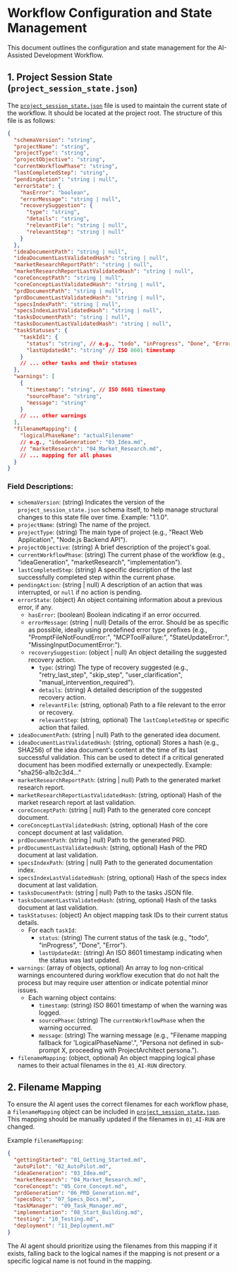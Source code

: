 # Workflow Configuration and State Management

This document outlines the configuration and state management for the AI-Assisted Development Workflow.

## 1. Project Session State (`project_session_state.json`)

The [`project_session_state.json`](project_session_state.json:1) file is used to maintain the current state of the workflow. It should be located at the project root. The structure of this file is as follows:

```json
{
  "schemaVersion": "string",
  "projectName": "string",
  "projectType": "string",
  "projectObjective": "string",
  "currentWorkflowPhase": "string",
  "lastCompletedStep": "string",
  "pendingAction": "string | null",
  "errorState": {
    "hasError": "boolean",
    "errorMessage": "string | null",
    "recoverySuggestion": {
      "type": "string",
      "details": "string",
      "relevantFile": "string | null",
      "relevantStep": "string | null"
    }
  },
  "ideaDocumentPath": "string | null",
  "ideaDocumentLastValidatedHash": "string | null",
  "marketResearchReportPath": "string | null",
  "marketResearchReportLastValidatedHash": "string | null",
  "coreConceptPath": "string | null",
  "coreConceptLastValidatedHash": "string | null",
  "prdDocumentPath": "string | null",
  "prdDocumentLastValidatedHash": "string | null",
  "specsIndexPath": "string | null",
  "specsIndexLastValidatedHash": "string | null",
  "tasksDocumentPath": "string | null",
  "tasksDocumentLastValidatedHash": "string | null",
  "taskStatuses": {
    "taskId1": {
      "status": "string", // e.g., "todo", "inProgress", "Done", "Error"
      "lastUpdatedAt": "string" // ISO 8601 timestamp
    }
    // ... other tasks and their statuses
  },
  "warnings": [
    {
      "timestamp": "string", // ISO 8601 timestamp
      "sourcePhase": "string",
      "message": "string"
    }
    // ... other warnings
  ],
  "filenameMapping": {
    "logicalPhaseName": "actualFilename"
    // e.g., "ideaGeneration": "03_Idea.md",
    // "marketResearch": "04_Market_Research.md",
    // ... mapping for all phases
  }
}
```

### Field Descriptions:

-   `schemaVersion`: (string) Indicates the version of the `project_session_state.json` schema itself, to help manage structural changes to this state file over time. Example: "1.1.0".
-   `projectName`: (string) The name of the project.
-   `projectType`: (string) The main type of project (e.g., "React Web Application", "Node.js Backend API").
-   `projectObjective`: (string) A brief description of the project's goal.
-   `currentWorkflowPhase`: (string) The current phase of the workflow (e.g., "ideaGeneration", "marketResearch", "implementation").
-   `lastCompletedStep`: (string) A specific description of the last successfully completed step within the current phase.
-   `pendingAction`: (string | null) A description of an action that was interrupted, or `null` if no action is pending.
-   `errorState`: (object) An object containing information about a previous error, if any.
    -   `hasError`: (boolean) Boolean indicating if an error occurred.
    -   `errorMessage`: (string | null) Details of the error. Should be as specific as possible, ideally using predefined error type prefixes (e.g., "PromptFileNotFoundError:", "MCPToolFailure:", "StateUpdateError:", "MissingInputDocumentError:").
    -   `recoverySuggestion`: (object | null) An object detailing the suggested recovery action.
        -   `type`: (string) The type of recovery suggested (e.g., "retry_last_step", "skip_step", "user_clarification", "manual_intervention_required").
        -   `details`: (string) A detailed description of the suggested recovery action.
        -   `relevantFile`: (string, optional) Path to a file relevant to the error or recovery.
        -   `relevantStep`: (string, optional) The `lastCompletedStep` or specific action that failed.
-   `ideaDocumentPath`: (string | null) Path to the generated idea document.
-   `ideaDocumentLastValidatedHash`: (string, optional) Stores a hash (e.g., SHA256) of the idea document's content at the time of its last successful validation. This can be used to detect if a critical generated document has been modified externally or unexpectedly. Example: "sha256-a1b2c3d4..."
-   `marketResearchReportPath`: (string | null) Path to the generated market research report.
-   `marketResearchReportLastValidatedHash`: (string, optional) Hash of the market research report at last validation.
-   `coreConceptPath`: (string | null) Path to the generated core concept document.
-   `coreConceptLastValidatedHash`: (string, optional) Hash of the core concept document at last validation.
-   `prdDocumentPath`: (string | null) Path to the generated PRD.
-   `prdDocumentLastValidatedHash`: (string, optional) Hash of the PRD document at last validation.
-   `specsIndexPath`: (string | null) Path to the generated documentation index.
-   `specsIndexLastValidatedHash`: (string, optional) Hash of the specs index document at last validation.
-   `tasksDocumentPath`: (string | null) Path to the tasks JSON file.
-   `tasksDocumentLastValidatedHash`: (string, optional) Hash of the tasks document at last validation.
-   `taskStatuses`: (object) An object mapping task IDs to their current status details.
    -   For each `taskId`:
        -   `status`: (string) The current status of the task (e.g., "todo", "inProgress", "Done", "Error").
        -   `lastUpdatedAt`: (string) An ISO 8601 timestamp indicating when the status was last updated.
-   `warnings`: (array of objects, optional) An array to log non-critical warnings encountered during workflow execution that do not halt the process but may require user attention or indicate potential minor issues.
    -   Each warning object contains:
        -   `timestamp`: (string) ISO 8601 timestamp of when the warning was logged.
        -   `sourcePhase`: (string) The `currentWorkflowPhase` when the warning occurred.
        -   `message`: (string) The warning message (e.g., "Filename mapping fallback for 'LogicalPhaseName'.", "Persona not defined in sub-prompt X, proceeding with ProjectArchitect persona.").
-   `filenameMapping`: (object, optional) An object mapping logical phase names to their actual filenames in the `01_AI-RUN` directory.

## 2. Filename Mapping

To ensure the AI agent uses the correct filenames for each workflow phase, a `filenameMapping` object can be included in [`project_session_state.json`](project_session_state.json:1). This mapping should be manually updated if the filenames in `01_AI-RUN` are changed.

Example `filenameMapping`:

```json
{
  "gettingStarted": "01_Getting_Started.md",
  "autoPilot": "02_AutoPilot.md",
  "ideaGeneration": "03_Idea.md",
  "marketResearch": "04_Market_Research.md",
  "coreConcept": "05_Core_Concept.md",
  "prdGeneration": "06_PRD_Generation.md",
  "specsDocs": "07_Specs_Docs.md",
  "taskManager": "09_Task_Manager.md",
  "implementation": "08_Start_Building.md",
  "testing": "10_Testing.md",
  "deployment": "11_Deployment.md"
}
```

The AI agent should prioritize using the filenames from this mapping if it exists, falling back to the logical names if the mapping is not present or a specific logical name is not found in the mapping.